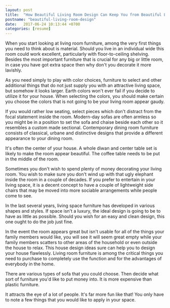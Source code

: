 ```yaml
---
layout: post
title:  "How Beautiful Living Room Design Can Keep You from Beautiful Living Room Design"
postname: "beautiful-living-room-design"
date:   2017-06-24 10:13:44 +0700
categories: [resume]
---
```

When you start looking at living room furniture, among the very first things you need to think about is material. Should you live in an individual wide this room could work excellent, particularly with floor-to-ceiling shelving. Besides the most important furniture that is crucial for any big or little room, in case you have got extra space then why don't you decorate it more lavishly.

As you need simply to play with color choices, furniture to select and other additional things that do not just supply you with an attractive living space, but somehow it looks larger. Earth colors won't ever fail if you decide to utilize it for your house. When selecting the colors, you should make certain you choose the colors that is not going to be your living room appear gaudy.

If you would rather low seating, select pieces which don't distract from the focal statement inside the room. Modern-day sofas are often armless so you might be in a position to set the sofa and chaise beside each other so it resembles a custom made sectional. Contemporary dining room furniture consists of classical, urbane and distinctive designs that provide a different appearance to your dining room.

It's often the center of your house. A whole diwan and center table set is likely to make the room appear beautiful. The coffee table needs to be put in the middle of the room.

Sometimes you don't wish to spend plenty of money decorating your living room. You wish to make sure you don't wind up with that ugly elephant inside the room in a couple of decades. If you prefer to entertain in your living space, it is a decent concept to have a couple of lightweight side chairs that may be moved into more sociable arrangements while people come to see.

In the last several years, living space furniture has developed in various shapes and styles. If space isn't a luxury, the ideal design is going to be to have as little as possible. Should you wish for an easy and clean design, this one ought to do the job just fine.

In the event the room appears great but isn't usable for all of the things your family members would like, you will see it will seem great empty while your family members scatters to other areas of the household or even outside the house to relax. This house design ideas sure can help you to design your house flawlessly. Living room furniture is among the critical things you need to purchase to completely use the function and for the advantages of everybody in the home.

There are various types of sofa that you could choose. Then decide what sort of furniture you'd like to put money into. It is more expensive than plastic furniture.

It attracts the eye of a lot of people. It's far more fun like that! You only have to note a few things that you would like to apply in your space.
